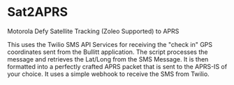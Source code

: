 # Sat2APRS
Motorola Defy Satellite Tracking (Zoleo Supported) to APRS

This uses the Twilio SMS API Services for receiving the "check in" GPS coordinates sent from the Bullitt application. The script processes the message and retrieves the Lat/Long from the SMS Message. It is then formatted into a perfectly crafted APRS packet that is sent to the APRS-IS of your choice. It uses a simple webhook to receive the SMS from Twilio.
